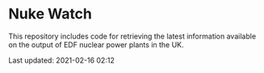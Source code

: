 # Nuke Watch

This repository includes code for retrieving the latest information available on the output of EDF nuclear power plants in the UK.

Last updated: 2021-02-16 02:12